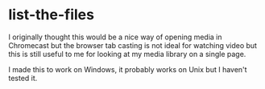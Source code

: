 list-the-files
==============

I originally thought this would be a nice way of opening media in Chromecast but the browser tab casting is not ideal for watching video but this is still useful to me for looking at my media library on a single page.

I made this to work on Windows, it probably works on Unix but I haven't tested it.
